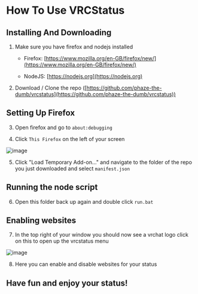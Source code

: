 # How To Use VRCStatus

## Installing And Downloading
1) Make sure you have firefox and nodejs installed

    - Firefox: [https://www.mozilla.org/en-GB/firefox/new/](https://www.mozilla.org/en-GB/firefox/new/)
    
    - NodeJS: [https://nodejs.org](https://nodejs.org)
 
2) Download / Clone the repo ([https://github.com/phaze-the-dumb/vrcstatus](https://github.com/phaze-the-dumb/vrcstatus))

## Setting Up Firefox
3) Open firefox and go to `about:debugging`

4) Click `This Firefox` on the left of your screen

![image](https://user-images.githubusercontent.com/57566773/189522765-602e3a43-475a-4a2b-9751-d90315e0b3c6.png)

5) Click "Load Temporary Add-on…" and navigate to the folder of the repo you just downloaded and select `manifest.json`

## Running the node script
6) Open this folder back up again and double click `run.bat`

## Enabling websites
7) In the top right of your window you should now see a vrchat logo click on this to open up the vrcstatus menu

![image](https://user-images.githubusercontent.com/57566773/189522880-84fe1f16-38ec-4009-9a65-b673ccda749a.png)

8) Here you can enable and disable websites for your status

## Have fun and enjoy your status!
